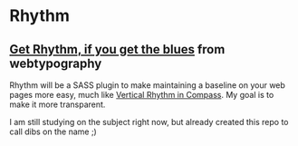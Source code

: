 # Rhythm
## [Get Rhythm, if you get the blues](http://www.youtube.com/watch?v=Nl0shYecWAc) from webtypography

Rhythm will be a SASS plugin to make maintaining a baseline on your web pages more easy, much like [Vertical Rhythm in Compass](http://compass-style.org/reference/compass/typography/vertical_rhythm/). My goal is to make it more transparent.

I am still studying on the subject right now, but already created this repo to call dibs on the name ;)
